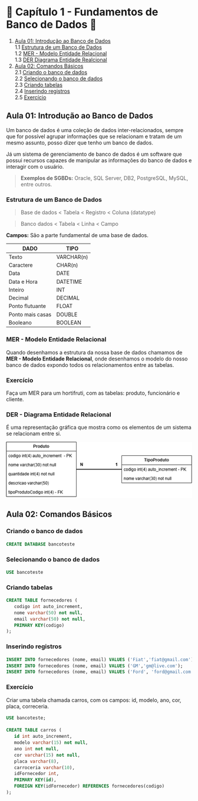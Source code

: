 # 🐬 Capítulo 1 - Fundamentos de Banco de Dados 🐬 

1. [Aula 01: Introdução ao Banco de Dados](#aula-01-introdução-ao-banco-de-dados)  
   1.1 [Estrutura de um Banco de Dados](#estrutura-de-um-banco-de-dados)  
   1.2 [MER - Modelo Entidade Relacional](#mer---modelo-entidade-relacional)  
   1.3 [DER Diagrama Entidade Realcional](#der---diagrama-entidade-relacional)  
2. [Aula 02: Comandos Básicos](#aula-02-comandos-básicos )  
   2.1 [Criando o banco de dados](#criando-o-banco-de-dados)  
   2.2 [Selecionando o banco de dados](#selecionando-o-banco-de-dados)  
   2.3 [Criando tabelas](#criando-tabelas)  
   2.4 [Inserindo registros](#inserindo-registros)  
   2.5 [Exercício](#exercício-1)  

## Aula 01: Introdução ao Banco de Dados

Um banco de dados é uma coleção de dados inter-relacionados, sempre que for possível agrupar informações que se relacionam e tratam de um mesmo assunto, posso dizer que tenho um banco de dados.

Já um sistema de gerenciamento de banco de dados é um software que possui recursos capazes de manipular as informações do banco de dados e interagir com o usuário.


>**Exemplos de SGBDs:** Oracle, SQL Server, DB2, PostgreSQL, MySQL, entre outros.

### Estrutura de um Banco de Dados

>Base de dados < Tabela < Registro < Coluna (datatype)

>Banco dados < Tabela < Linha < Campo

**Campos:** São a parte fundamental de uma base de dados.

|DADO  |TIPO   |
| ------------ | ------------ |
|Texto   |VARCHAR(n)   |
|Caractere   |CHAR(n)|
|Data |DATE   |
|Data e Hora|DATETIME |
|Inteiro|INT |
|Decimal|DECIMAL   |
|Ponto flutuante|FLOAT   |
|Ponto mais casas|DOUBLE   |
|Booleano| BOOLEAN|

### MER - Modelo Entidade Relacional
Quando desenhamos a estrutura da nossa base de dados chamamos de **MER - Modelo Entidade Relacional**, onde desenhamos o modelo do nosso banco de dados expondo todos os relacionamentos entre as tabelas.

### Exercício

Faça um MER para um hortifruti, com as tabelas: produto, funcionário e cliente.

### DER - Diagrama Entidade Relacional
É uma representação gráfica que mostra como os elementos de um sistema se relacionam entre si.

![Exemplo DER](ExemploDER.png)

## Aula 02: Comandos Básicos

### Criando o banco de dados

```sql
CREATE DATABASE bancoteste
```

### Selecionando o banco de dados
```sql
USE bancoteste
```

### Criando tabelas
```sql
CREATE TABLE fornecedores (
   codigo int auto_increment,
   nome varchar(50) not null,
   email varchar(50) not null,
   PRIMARY KEY(codigo)
);
```

### Inserindo registros
```sql
INSERT INTO fornecedores (nome, email) VALUES ('Fiat','fiat@gmail.com');
INSERT INTO fornecedores (nome, email) VALUES ('GM','gm@live.com');
INSERT INTO fornecedores (nome, email) VALUES ('Ford', 'ford@gmail.com');
```

### Exercício
Criar uma tabela chamada carros, com os campos: id, modelo, ano, cor, placa, correceria.

```sql
USE bancoteste;

CREATE TABLE carros (
   id int auto_increment,
   modelo varchar(15) not null,
   ano int not null,
   cor varchar(15) not null,
   placa varchar(8),
   carroceria varchar(10),
   idFornecedor int,
   PRIMARY KEY(id),
   FOREIGN KEY(idFornecedor) REFERENCES fornecedores(codigo)
);

```